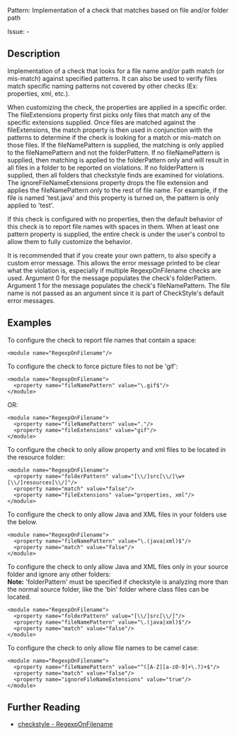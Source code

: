 Pattern: Implementation of a check that matches based on file and/or folder path

Issue: -

## Description

Implementation of a check that looks for a file name and/or path match (or mis-match) against specified patterns. It can also be used to verify files match specific naming patterns not covered by other checks (Ex: properties, xml, etc.). 

When customizing the check, the properties are applied in a specific order. The fileExtensions property first picks only files that match any of the specific extensions supplied. Once files are matched against the fileExtensions, the match property is then used in conjunction with the patterns to determine if the check is looking for a match or mis-match on those files. If the fileNamePattern is supplied, the matching is only applied to the fileNamePattern and not the folderPattern. If no fileNamePattern is supplied, then matching is applied to the folderPattern only and will result in all files in a folder to be reported on violations. If no folderPattern is supplied, then all folders that checkstyle finds are examined for violations. The ignoreFileNameExtensions property drops the file extension and applies the fileNamePattern only to the rest of file name. For example, if the file is named 'test.java' and this property is turned on, the pattern is only applied to 'test'. 

If this check is configured with no properties, then the default behavior of this check is to report file names with spaces in them. When at least one pattern property is supplied, the entire check is under the user's control to allow them to fully customize the behavior. 

It is recommended that if you create your own pattern, to also specify a custom error message. This allows the error message printed to be clear what the violation is, especially if multiple RegexpOnFilename checks are used. Argument 0 for the message populates the check's folderPattern. Argument 1 for the message populates the check's fileNamePattern. The file name is not passed as an argument since it is part of CheckStyle's default error messages. 

## Examples

To configure the check to report file names that contain a space: 
    
    
    <module name="RegexpOnFilename"/>
            

To configure the check to force picture files to not be 'gif': 
    
    
    <module name="RegexpOnFilename">
      <property name="fileNamePattern" value="\.gif$"/>
    </module>
            

OR: 
    
    
    <module name="RegexpOnFilename">
      <property name="fileNamePattern" value="."/>
      <property name="fileExtensions" value="gif"/>
    </module>
            

To configure the check to only allow property and xml files to be located in the resource folder: 
    
    
    <module name="RegexpOnFilename">
      <property name="folderPattern" value="[\\/]src[\\/]\w+[\\/]resources[\\/]"/>
      <property name="match" value="false"/>
      <property name="fileExtensions" value="properties, xml"/>
    </module>
            

To configure the check to only allow Java and XML files in your folders use the below. 
    
    
    <module name="RegexpOnFilename">
      <property name="fileNamePattern" value="\.(java|xml)$"/>
      <property name="match" value="false"/>
    </module>
            

To configure the check to only allow Java and XML files only in your source folder and ignore any other folders:  
**Note:** 'folderPattern' must be specified if checkstyle is analyzing more than the normal source folder, like the 'bin' folder where class files can be located. 
    
    
    <module name="RegexpOnFilename">
      <property name="folderPattern" value="[\\/]src[\\/]"/>
      <property name="fileNamePattern" value="\.(java|xml)$"/>
      <property name="match" value="false"/>
    </module>
            

To configure the check to only allow file names to be camel case: 
    
    
    <module name="RegexpOnFilename">
      <property name="fileNamePattern" value="^([A-Z][a-z0-9]+\.?)+$"/>
      <property name="match" value="false"/>
      <property name="ignoreFileNameExtensions" value="true"/>
    </module>

## Further Reading

* [checkstyle - RegexpOnFilename](http://checkstyle.sourceforge.net/config_regexp.html#RegexpOnFilename)